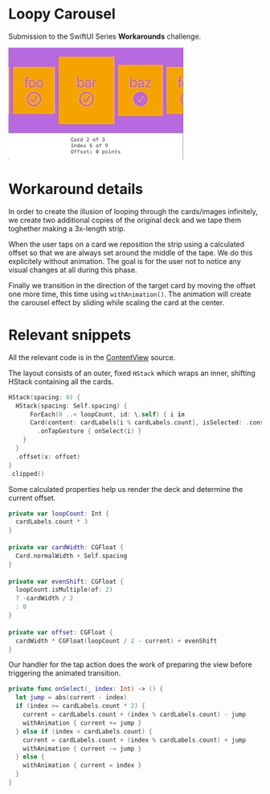 # Loopy Carousel

Submission to the SwiftUI Series **Workarounds** challenge.

![Loopy Carousel](screenshot.gif)

# Workaround details

In order to create the illusion of looping through the cards/images infinitely, we create two additional copies of the original deck and we tape them toghether making a 3x-length strip.

When the user taps on a card we reposition the strip using a calculated offset so that we are always set around the middle of the tape. We do this explicitely without animation. The goal is for the user not to notice any visual changes at all during this phase.

Finally we transition in the direction of the target card by moving the offset one more time, this time using `withAnimation()`. The animation will create the carousel effect by sliding while scaling the card at the center.

# Relevant snippets

All the relevant code is in the [ContentView](LoopyCarousel/LoopyCarousel/ContentView.swift) source.

The layout consists of an outer, fixed `HStack` which wraps an inner, shifting HStack containing all the cards.

```swift
HStack(spacing: 0) {
  HStack(spacing: Self.spacing) {
      ForEach(0 ..< loopCount, id: \.self) { i in
      Card(content: cardLabels[i % cardLabels.count], isSelected: .constant(current == i))
        .onTapGesture { onSelect(i) }
    }
  }
  .offset(x: offset)
}
.clipped()
```

Some calculated properties help us render the deck and determine the current offset.

```swift
private var loopCount: Int {
  cardLabels.count * 3
}

private var cardWidth: CGFloat {
  Card.normalWidth + Self.spacing
}

private var evenShift: CGFloat {
  loopCount.isMultiple(of: 2)
  ? -cardWidth / 2
  : 0
}

private var offset: CGFloat {
  cardWidth * CGFloat(loopCount / 2 - current) + evenShift
}
```

Our handler for the tap action does the work of preparing the view before triggering the animated transition.

```swift
private func onSelect(_ index: Int) -> () {
  let jump = abs(current - index)
  if (index >= cardLabels.count * 2) {
    current = cardLabels.count + (index % cardLabels.count) - jump
    withAnimation { current += jump }
  } else if (index < cardLabels.count) {
    current = cardLabels.count + (index % cardLabels.count) + jump
    withAnimation { current -= jump }
  } else {
    withAnimation { current = index }
  }
}
```
